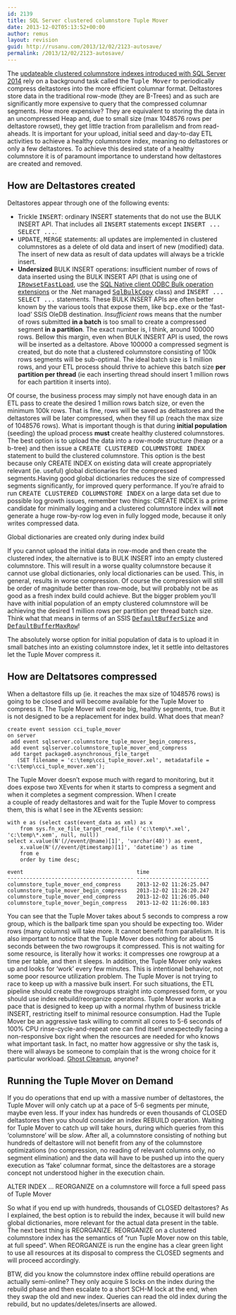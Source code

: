 ```yaml
---
id: 2139
title: SQL Server clustered columnstore Tuple Mover
date: 2013-12-02T05:13:52+00:00
author: remus
layout: revision
guid: http://rusanu.com/2013/12/02/2123-autosave/
permalink: /2013/12/02/2123-autosave/
---
```

The [updateable clustered columnstore indexes introduced with SQL Server 2014](http://rusanu.com/2013/06/11/sql-server-clustered-columnstore-indexes-at-teched-2013/) rely on a background task called the <tt>Tuple Mover</tt> to periodically compress deltastores into the more efficient columnar format. Deltastores store data in the traditional row-mode (they are B-Trees) and as such are significantly more expensive to query that the compressed columnar segments. How more expensive? They are equivalent to storing the data in an uncompressed Heap and, due to small size (max 1048576 rows per deltastore rowset), they get little traction from parallelism and from read-aheads. It is important for your upload, initial seed and day-to-day ETL activities to achieve a healthy columnstore index, meaning no deltastores or only a few deltastores. To achieve this desired state of a healthy columnstore it is of paramount importance to understand how deltastores are created and removed.

<!--more-->

## How are Deltastores created

Deltastores appear through one of the following events:

  * Trickle <tt>INSERT</tt>: ordinary INSERT statements that do not use the BULK INSERT API. That includes all <tt>INSERT</tt> statements except <tt>INSERT ... SELECT ...</tt>.
  * <tt>UPDATE</tt>, <tt>MERGE</tt> statements: all updates are implemented in clustered columnstores as a delete of old data and insert of new (modified) data. The insert of new data as result of data updates will always be a trickle insert.
  * **Undersized** BULK INSERT operations: insufficient number of rows of data inserted using the BULK INSERT API (that is using one of [<tt>IRowsetFastLoad</tt>](http://technet.microsoft.com/en-us/library/ms131708.aspx), use the [SQL Native client ODBC Bulk operation extensions](http://msdn.microsoft.com/en-us/library/ms130792.aspx) or the .Net managed [<tt>SqlBulkCopy</tt>](http://msdn.microsoft.com/en-us/library/system.data.sqlclient.sqlbulkcopy.aspx) class) and <tt>INSERT ... SELECT ...</tt> statements</tt>. These BULK INSERT APIs are often better known by the various tools that expose them, like <tt>bcp.exe</tt> or the &#8216;fast-load&#8217; SSIS OleDB destination. _Insufficient_ rows means that the number of rows submitted **in a batch** is too small to create a compressed segment **in a partition**. The exact number is, I think, around 100000 rows. Bellow this margin, even when BULK INSERT API is used, the rows will be inserted as a deltastore. Above 100000 a compressed segment is created, but do note that a clustered columnstore consisting of 100k rows segments will be sub-optimal. The ideal batch size is 1 million rows, and your ETL process should thrive to achieve this batch size **per partition per thread** (ie each inserting thread should insert 1 million rows for each partition it inserts into).

Of course, the business process may simply not have enough data in an ETL pass to create the desired 1 million rows batch size, or even the minimum 100k rows. That is fine, rows will be saved as deltastores and the deltastores will be later compressed, when they fill up (reach the max size of 1048576 rows). What is important though is that during **initial population** (seeding) the upload process **must** create healthy clustered columnstores. The best option is to upload the data into a row-mode structure (heap or a b-tree) and then issue a <tt>CREATE CLUSTERED COLUMNSTORE INDEX</tt> statement to build the clustered columnstore. This option is the best because only CREATE INDEX on existing data will create appropriately relevant (ie. useful) global dictionaries for the compressed segments.Having good global dictionaries reduces the size of compressed segments significantly, for improved query performance. If you&#8217;re afraid to run <tt>CREATE CLUSTERED COLUMNSTORE INDEX</tt> on a large data set due to possible log growth issues, remember two things: CREATE INDEX is a prime candidate for minimally logging and a clustered columnstore index will **not** generate a huge row-by-row log even in fully logged mode, because it only writes compressed data.

<p class="callout float-right">
  Global dictionaries are created only during index build
</p>

If you cannot upload the initial data in row-mode and then create the clustered index, the alternative is to BULK INSERT into an empty clustered columnstore. This will result in a worse quality columnstore because it cannot use global dictionaries, only local dictionaries can be used. This, in general, results in worse compression. Of course the compression will still be order of magnitude better than row-mode, but will probably not be as good as a fresh index build could achieve. But the bigger problem you&#8217;ll have with initial population of an empty clustered columnstore will be achieving the desired 1 million rows per partition per thread batch size. Think what that means in terms of an SSIS [<tt>DefaultBufferSize</tt>](http://msdn.microsoft.com/en-us/library/microsoft.sqlserver.dts.pipeline.wrapper.mainpipeclass.defaultbuffersize(v=sql.105).aspx) and [<tt>DefaultBufferMaxRow</tt>](http://msdn.microsoft.com/en-us/library/microsoft.sqlserver.dts.pipeline.wrapper.mainpipeclass.defaultbuffermaxrows(v=sql.105).aspx)!

The absolutely worse option for initial population of data is to upload it in small batches into an existing columnstore index, let it settle into deltastores let the Tuple Mover compress it.

## How are Deltatsores compressed

When a deltastore fills up (ie. it reaches the max size of 1048576 rows) is going to be closed and will become available for the Tuple Mover to compress it. The Tuple Mover will create big, healthy segments, true. But it is not designed to be a replacement for index build. What does that mean?

    
    create event session cci_tuple_mover
    on server
     add event sqlserver.columnstore_tuple_mover_begin_compress,
     add event sqlserver.columnstore_tuple_mover_end_compress
     add target package0.asynchronous_file_target
       (SET filename = 'c:\temp\cci_tuple_mover.xel', metadatafile = 'c:\temp\cci_tuple_mover.xem');
    

The Tuple Mover doesn&#8217;t expose much with regard to monitoring, but it does expose two XEvents for when it starts to compress a segment and when it completes a segment compression. When I create  
a couple of ready deltastores and wait for the Tuple Mover to compress them, this is what I see in the XEvents session:

    
    with e as (select cast(event_data as xml) as x 
    	from sys.fn_xe_file_target_read_file ('c:\temp\*.xel', 'c:\temp\*.xem', null, null))
    select x.value(N'(//event/@name)[1]', 'varchar(40)') as event,
    	x.value(N'(//event/@timestamp)[1]', 'datetime') as time
    	from e
    	order by time desc;
    
    event                                    time
    ---------------------------------------- -----------------------
    columnstore_tuple_mover_end_compress     2013-12-02 11:26:25.047
    columnstore_tuple_mover_begin_compress   2013-12-02 11:26:20.247
    columnstore_tuple_mover_end_compress     2013-12-02 11:26:05.040
    columnstore_tuple_mover_begin_compress   2013-12-02 11:26:00.183
    

You can see that the Tuple Mover takes about 5 seconds to compress a row group, which is the ballpark time span you should be expecting too. Wider rows (many columns) will take more. It cannot benefit from parallelism. It is also important to notice that the Tuple Mover does nothing for about 15 seconds between the two rowgroups it compressed. This is not waiting for some resource, is literally how it works: it compresses one rowgroup at a time per table, and then it sleeps. In addition, the Tuple Mover only wakes up and looks for &#8216;work&#8217; every few minutes. This is intentional behavior, not some poor resource utilization problem. The Tuple Mover is not trying to race to keep up with a massive bulk insert. For such situations, the ETL pipeline should create the rowgroups straight into compressed form, or you should use index rebuild/reorganize operations. Tuple Mover works at a pace that is designed to keep up with a normal rhythm of business trickle INSERT, restricting itself to minimal resource consumption. Had the Tuple Mover be an aggressive task willing to commit all cores to 5-6 seconds of 100% CPU rinse-cycle-and-repeat one can find itself unexpectedly facing a non-responsive box right when the resources are needed for who knows what important task. In fact, no matter how aggressive or shy the task is, there will always be someone to complain that is the wrong choice for it particular workload. <a href="http://www.sqlskills.com/blogs/paul/turning-off-the-ghost-cleanup-task-for-a-performance-gain/" target="_blank">Ghost Cleanup</a>, anyone?

## Running the Tuple Mover on Demand

If you do operations that end up with a massive number of deltastores, the Tuple Mover will only catch up at a pace of 5-6 segments per minute, maybe even less. If your index has hundreds or even thousands of CLOSED deltastores then you should consider an index REBUILD operation. Waiting for Tuple Mover to catch up will take hours, during which queries from this &#8216;columnstore&#8217; will be _slow_. After all, a columnstore consisting of nothing but hundreds of deltastore will not benefit from any of the columnstore optimizations (no compression, no reading of relevant columns only, no segment elimination) and the data will have to be pushed up into the query execution as &#8216;fake&#8217; columnar format, since the deltastores are a storage concept not understood higher in the execution chain.

<p class="callout float-right">
  ALTER INDEX &#8230; REORGANIZE on a columnstore will force a full speed pass of Tuple Mover
</p>

So what if you end up with hundreds, thousands of CLOSED deltastores? As I explained, the best option is to rebuild the index, because it will build new global dictionaries, more relevant for the actual data present in the table. The next best thing is REORGANIZE. REORGANIZE on a clustered columnstore index has the semantics of &#8220;run Tuple Mover now on this table, at full speed&#8221;. When REORGANIZE is run the engine has a clear green light to use all resources at its disposal to compress the CLOSED segments and will proceed accordingly.

BTW, did you know the columnstore index offline rebuild operations are actually semi-online? They only acquire S locks on the index during the rebuild phase and then escalate to a short SCH-M lock at the end, when they swap the old and new index. Queries can read the old index during the rebuild, but no updates/deletes/inserts are allowed.